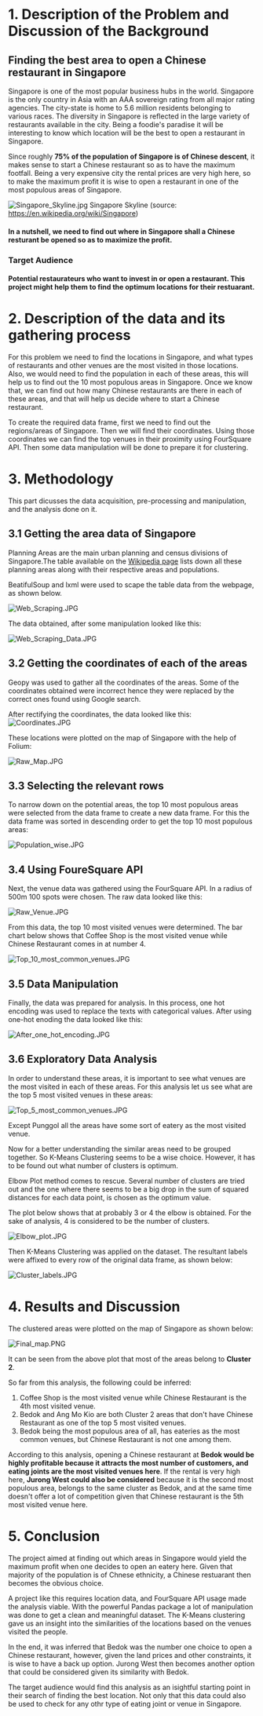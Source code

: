 
# 1. Description of the Problem and Discussion of the Background 

## Finding the best area to open a Chinese restaurant in Singapore

Singapore is one of the most popular business hubs in the world.  Singapore is the only country in Asia with an AAA sovereign rating from all major rating agencies. The city-state is home to 5.6 million residents belonging to various races. The diversity in Singapore is reflected in the large variety of restaurants available in the city. Being a foodie's paradise it will be interesting to know which location will be the best to open a restaurant in Singapore.

Since roughly **75% of the population of Singapore is of Chinese descent**, it makes sense to start a Chinese restaurant so as to have the maximum footfall. Being a very expensive city the rental prices are very high here, so to make the maximum profit it is wise to open a restaurant in one of the most populous areas of Singapore.

![Singapore_Skyline.jpg](https://github.com/Anmol-Saraf10/Data-Science-Capstone-Week4_5/blob/master/Singapore_Skyline.jpg)
        Singapore Skyline (source: <https://en.wikipedia.org/wiki/Singapore>)        

#### In a nutshell, we need to find out where in Singapore shall a Chinese resturant be opened so as to maximize the profit.

### Target Audience

#### Potential restaurateurs who want to invest in or open a restaurant. This project might help them to find the optimum locations for their restuarant.



# 2. Description of the data and its gathering process

For this problem we need to find the locations in Singapore, and what types of restaurants and other venues are the most visited in those locations. Also, we would need to find the population in each of
these areas, this will help us to find out the 10 most populous areas in Singapore. Once we know that, we can find out how many Chinese restaurants are there in each of these areas, and that will help
us decide where to start a Chinese restaurant.

To create the required data frame, first we need to find out the regions/areas of Singapore. Then we will find their coordinates. Using those coordinates we can find the top venues in their proximity using FourSquare API. Then some data manipulation will be done to prepare it for clustering.

# 3. Methodology

This part dicusses the data acquisition, pre-processing and manipulation, and the analysis done on it.

## 3.1 Getting the area data of Singapore

Planning Areas are the main urban planning and census divisions of Singapore.The table available on the [Wikipedia page](https://en.wikipedia.org/wiki/Planning_Areas_of_Singapore) lists down all these planning areas along with their respective areas and populations.

BeatifulSoup and lxml were used to scape the table data from the webpage, as shown below.

![Web_Scraping.JPG](https://github.com/Anmol-Saraf10/Data-Science-Capstone-Week4_5/blob/master/Web_Scraping.JPG)

The data obtained, after some manipulation looked like this:

![Web_Scraping_Data.JPG](https://github.com/Anmol-Saraf10/Data-Science-Capstone-Week4_5/blob/master/Web_Scraping_Data.JPG)


## 3.2 Getting the coordinates of each of the areas

Geopy was used to gather all the coordinates of the areas. Some of the coordinates obtained were incorrect
hence they were replaced by the correct ones found using Google search.

After rectifying the coordinates, the data looked like this:
![Coordinates.JPG](https://github.com/Anmol-Saraf10/Data-Science-Capstone-Week4_5/blob/master/Coordinates.JPG)

These locations were plotted on the map of Singapore with the help of Folium:

![Raw_Map.JPG](https://github.com/Anmol-Saraf10/Data-Science-Capstone-Week4_5/blob/master/Raw_Map.JPG)


## 3.3 Selecting the relevant rows

To narrow down on the potential areas, the top 10 most populous areas were selected from the data frame
to create a new data frame. For this the data frame was sorted in descending order to get the top 10 most populous areas:

![Population_wise.JPG](https://github.com/Anmol-Saraf10/Data-Science-Capstone-Week4_5/blob/master/Population_wise.JPG)


## 3.4 Using FoureSquare API

Next, the venue data was gathered using the FourSquare API. In a radius of 500m 100 spots were chosen. The raw data looked like this:

![Raw_Venue.JPG](https://github.com/Anmol-Saraf10/Data-Science-Capstone-Week4_5/blob/master/Raw_Venue.JPG)

From this data, the top 10 most visited venues were determined. The bar chart below
shows that Coffee Shop is the most visited venue while Chinese Restaurant comes in at number 4.

![Top_10_most_common_venues.JPG](https://github.com/Anmol-Saraf10/Data-Science-Capstone-Week4_5/blob/master/Top_10_most_common_venues.JPG)


## 3.5 Data Manipulation

Finally, the data was prepared for analysis. In this process, one hot encoding was used to replace the
texts with categorical values. After using one-hot enoding the data looked like this:

![After_one_hot_encoding.JPG](https://github.com/Anmol-Saraf10/Data-Science-Capstone-Week4_5/blob/master/After_one_hot_encoding.JPG)

## 3.6 Exploratory Data Analysis

In order to understand these areas, it is important to see what venues are the most visited in each of these areas.
For this analysis let us see what are the top 5 most visited venues in these areas:

![Top_5_most_common_venues.JPG](https://github.com/Anmol-Saraf10/Data-Science-Capstone-Week4_5/blob/master/Top_5_most_common_venues.JPG)

Except Punggol all the areas have some sort of eatery as the most visited venue.

Now for a better understanding the similar areas need to be grouped together. So  K-Means Clustering seems to be a wise choice. However, it has to be found out what number of clusters is optimum.

Elbow Plot method comes to rescue. Several number of clusters are tried out and the one
where there seems to be a big drop in the sum of squared distances for each data point, is chosen as the optimum value.

The plot below shows that at probably 3 or 4 the elbow is obtained. For the sake of
analysis, 4 is considered to be the number of clusters.

![Elbow_plot.JPG](https://github.com/Anmol-Saraf10/Data-Science-Capstone-Week4_5/blob/master/Elbow_plot.JPG)

Then K-Means Clustering was applied on the dataset. The resultant labels were affixed to
every row of the original data frame, as shown below:

![Cluster_labels.JPG](https://github.com/Anmol-Saraf10/Data-Science-Capstone-Week4_5/blob/master/Cluster_labels.JPG)

# 4. Results and Discussion

The clustered areas were plotted on the map of Singapore as shown below:

![Final_map.PNG](https://github.com/Anmol-Saraf10/Data-Science-Capstone-Week4_5/blob/master/Final_map.PNG)

It can be seen from the above plot that most of the areas belong to **Cluster 2**.

So far from this analysis, the following could be inferred:

1. Coffee Shop is the most visited venue while Chinese Restaurant is the 4th most visited venue. 
2. Bedok and Ang Mo Kio are both Cluster 2 areas that don't have Chinese Restaurant as
   one of the top 5 most visited venues.
3. Bedok being the most populous area of all, has eateries as the most common venues, but Chinese Restaurant is not one among them.

According to this analysis, opening a Chinese restaurant at **Bedok would be highly profitable because it attracts the most number of customers, and eating joints are the most visited venues here**. If the rental is very high here, **Jurong West could also be considered** because it is the second most populous area, belongs to the same cluster as Bedok, and at the same time doesn't offer a lot of competition given that Chinese restaurant is the 5th most visited venue here.

# 5. Conclusion

The project aimed at finding out which areas in Singapore would yield the maximum profit  when one decides to open an eatery here. Given that majority of the population is of Chnese ethnicity, a Chinese restuarant then becomes the obvious choice.

A project like this requires location data, and FourSquare API usage made the analysis viable. With the powerful Pandas package a lot of manipulation was done to get a clean and meaningful dataset. The K-Means clustering gave us an insight into the similarities of the locations based on the venues visited the people.

In the end, it was inferred that Bedok was the number one choice to open a Chinese restaurant, however, given the land prices and other constraints, it is wise to have a back up option. Jurong West then becomes another option that could be considered given its similarity with Bedok.

The target audience would find this analysis as an isightful starting point in their search of finding the best location. Not only that this data could also be used to check for any othr type of eating joint or venue in Singapore.

